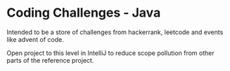 # Coding Challenges - Java

Intended to be a store of challenges from hackerrank, leetcode and events like advent of code.

Open project to this level in IntelliJ to reduce scope pollution from other parts of the reference project.